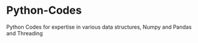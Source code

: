 # Python-Codes
Python Codes for expertise in various data structures, Numpy and Pandas and Threading
